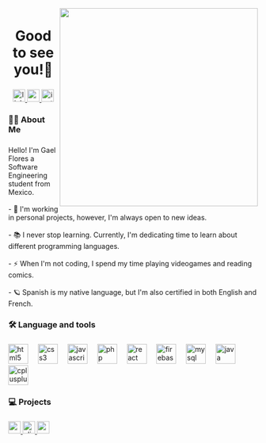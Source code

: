 <img align="right" height="400" src="https://i.pinimg.com/originals/86/6d/0d/866d0dfa695e4d60dc53cc1041a65fb3.gif"/>

###

<h1 align="center">Good to see you!👋</h1>

###

<div align="center">
  <a href="https://www.linkedin.com/in/gael-flores-0377112b4/" target="_blank">
    <img src="https://img.shields.io/static/v1?message=LinkedIn&logo=linkedin&label=&color=0077B5&logoColor=white&labelColor=&style=for-the-badge" height="25" alt="linkedin logo"  />
  </a>
  <a href="mailto:ga.florez05@gmail.com" target="_blank">
    <img src="https://img.shields.io/static/v1?message=Gmail&logo=gmail&label=&color=D14836&logoColor=white&labelColor=&style=for-the-badge" height="25" alt="gmail logo"  />
  </a>
  <a href="https://www.instagram.com/gaelcrack15/" target="_blank">
    <img src="https://img.shields.io/static/v1?message=Instagram&logo=instagram&label=&color=E4405F&logoColor=white&labelColor=&style=for-the-badge" height="25" alt="instagram logo"  />
  </a>
</div>

###

<h3 align="left">👩‍💻  About Me</h3>

###

<p align="left">Hello! I'm Gael Flores a Software Engineering student from Mexico.<br><br>- 🔭 I'm working in personal projects, however, I'm always open to new ideas.<br><br>- 📚 I never stop learning. Currently, I'm dedicating time to learn about different programming languages.<br><br>- ⚡ When I'm not coding, I spend my time playing videogames and reading comics.<br><br>- 🪐 Spanish is my native language, but I'm also certified in both English and French.</p>

###

<h3 align="left">🛠 Language and tools</h3>

###

<div align="left">
  <img src="https://cdn.jsdelivr.net/gh/devicons/devicon/icons/html5/html5-original.svg" height="40" alt="html5 logo"  />
  <img width="12" />
  <img src="https://cdn.jsdelivr.net/gh/devicons/devicon/icons/css3/css3-original.svg" height="40" alt="css3 logo"  />
  <img width="12" />
  <img src="https://cdn.jsdelivr.net/gh/devicons/devicon/icons/javascript/javascript-original.svg" height="40" alt="javascript logo"  />
  <img width="12" />
  <img src="https://cdn.jsdelivr.net/gh/devicons/devicon/icons/php/php-original.svg" height="40" alt="php logo"  />
  <img width="12" />
  <img src="https://cdn.jsdelivr.net/gh/devicons/devicon/icons/react/react-original.svg" height="40" alt="react logo"  />
  <img width="12" />
  <img src="https://cdn.jsdelivr.net/gh/devicons/devicon/icons/firebase/firebase-plain-wordmark.svg" height="40" alt="firebase logo"  />
  <img width="12" />
  <img src="https://cdn.jsdelivr.net/gh/devicons/devicon/icons/mysql/mysql-original.svg" height="40" alt="mysql logo"  />
  <img width="12" />
  <img src="https://cdn.jsdelivr.net/gh/devicons/devicon/icons/java/java-original.svg" height="40" alt="java logo"  />
  <img width="12" />
  <img src="https://cdn.jsdelivr.net/gh/devicons/devicon/icons/cplusplus/cplusplus-original.svg" height="40" alt="cplusplus logo"  />
</div>

###

<h3 align="left">💻 Projects</h3>

###

<div align="left">
  <a href="#" target="_blank">
    <img src="https://img.shields.io/static/v1?message=gamevault&label=&color=b60fb6&logoColor=white&labelColor=&style=for-the-badge" height="25" alt="gamevault logo"  />
  </a>
  <a href="#" target="_blank">
    <img src="https://img.shields.io/static/v1?message=plibrary&label=&color=bc934e&logoColor=white&labelColor=&style=for-the-badge" height="25" alt="plibrary logo"  />
  </a>
    <a href="https://sereni-app.vercel.app/" target="_blank">
    <img src="https://img.shields.io/static/v1?message=Sereniapp&label=&color=158cc1&logoColor=white&labelColor=&style=for-the-badge" height="25" alt="sereniapp logo"  />
  </a>
</div>
